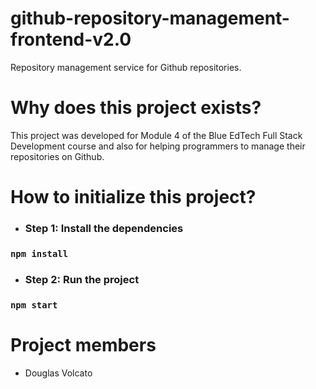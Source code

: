 # github-repository-management-frontend-v2.0
Repository management service for Github repositories.

# Why does this project exists?
This project was developed for Module 4 of the Blue EdTech Full Stack Development course and also for helping programmers to manage their repositories on Github.

# How to initialize this project?
- ### Step 1: Install  the dependencies
### `npm install`

 - ### Step 2: Run the project
### `npm start`

# Project members
- Douglas Volcato

